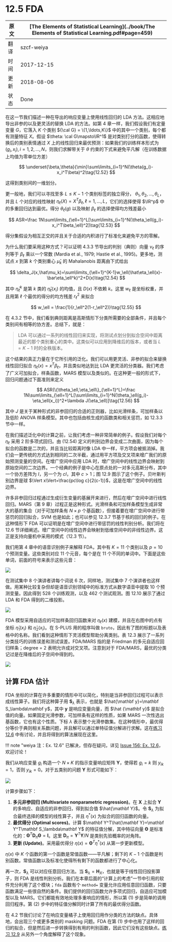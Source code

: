 # 12.5 FDA

| 原文   | [The Elements of Statistical Learning](../book/The Elements of Statistical Learning.pdf#page=459) |
| ---- | ---------------------------------------- |
| 翻译   | szcf-weiya                               |
| 时间   | 2017-12-15                   |
| 更新 | 2018-08-06|
| 状态 | Done|

在这一节我们描述一种在导出的响应变量上使用线性回归的 LDA 方法。这相应地导出非参的以及更灵活的替换 LDA 的方法。如第 4 章一样，我们假设我们有定量变量 $G$，它落入 $K$ 个类别 ${\cal G} = \{1,\ldots,K\}$ 中的其中一个类别，每个都有测量特征 $X$。假设 $\theta: \cal G\mapsto\IR^1$ 是对类别打分的函数，使得转换后的类别表情通过 $X$ 上的线性回归来最优预测：如果我们的训练样本形式为 $(g_i,x_i),i=1,2,\ldots,N$，则我们求解带关于 $\theta$ 约束的下式来避免平凡解（在训练数据上均值为零单位方差）

$$
\underset{\beta,\theta}{\min}\sum\limits_{i=1}^N(\theta(g_i)-x_i^T\beta)^2\tag{12.52}
$$

这得到类别间的一维划分。

更一般地，我们可以寻找至多 $L\le K-1$ 个类别标签的独立得分， $\theta_1,\theta_2,\ldots,\theta_L$，并且 $L$ 个对应的线性映射 $\eta_\ell(X)=X^T\beta_\ell,\ell=1,\ldots,L$，它们的选择使得 $\IR^p$ 中的多重回归达到最优。得分 $\theta_\ell(g)$ 以及映射 $\beta_\ell$ 的选择使得均方残差最小

$$
ASR=\frac 1N\sum\limits_{\ell=1}^L[\sum\limits_{i=1}^N(\theta_\ell(g_i)-x_i^T\beta_\ell)^2]\tag{12.53}
$$

得分集假设为相互正交的并且关于合适的内积进行了标准化来避免平方的零解。

为什么我们要采用这种方式？可以证明 4.3.3 节导出的判别（典则）向量 $\nu_\ell$ 的序列等于 $\beta_\ell$ 乘以一个常数 (Mardia et al., 1979; Hastie et al., 1995)。更多地，测试点 $x$ 到第 $k$ 个类别重心 $\hat\mu_k$ 的 Mahalanobis 距离由下式给出

$$
\delta_J(x,\hat\mu_k)=\sum\limits_{\ell=1}^{K-1}w_\ell(\hat\eta_\ell(x)-\bar\eta_\ell^k)^2+D(x)\tag{12.54}
$$

其中 $\bar \eta_\ell^k$ 是第 $k$ 类的 $\hat\eta_\ell(x_i)$ 的均值，且 $D(x)$ 不依赖 $k$。这里 $w_\ell$ 是坐标权重，并且用第 $\ell$ 个最优的得分的均方残差 $r_\ell^2$ 来拟合

$$
w_\ell = \frac{1}{r_\ell^2(1-r_\ell^2)}\tag{12.55}
$$

在 4.3.2 节中，我们看到典则距离是高斯情形下分类所需要的全部条件，并且每个类别间有相等的协方差。总结下，就是：

> LDA 可以通过一系列的线性回归来实现，将测试点划分到拟合空间中距离最近的那个类别重心的类中。这类似可以应用到降维后的版本，或者当 $L=K-1$ 时的全秩版本。

这个结果的真正力量在于它所引用的泛化。我们可以用更灵活、非参的拟合来替换线性回归拟合 $\eta_\ell(x)=x^T\beta_\ell$，并且类似地达到比 LDA 更灵活的分类器。我们考虑了广义可加拟合，样条函数，MARS 模型以及类似的。在这种更一般的形式下，回归问题通过下面准则来定义

$$
ASR(\{\theta_\ell,\eta_\ell\}_{\ell=1}^L)=\frac 1N\sum\limits_{\ell=1}^L[\sum\limits_{i=1}^N(\theta_\ell(g_i)-\eta_\ell(x_i))^2+\lambda J(\eta_\ell)]\tag{12.56}
$$

其中 $J$ 是关于某种形式的非参回归的合适的正则器，比如光滑样条，可加样条以及低阶 ANOVA 样条模型。其中也包括由核生成的函数类和相关惩罚，如 12.3.3 节中一样。

在我们描述泛化中的计算之前，让我们考虑一种非常简单的例子。假设我们对每个 $\eta_\ell$ 采用 2 阶多项式回归。由 (12.54) 定义的判别边界会变成二次曲面，因为每个拟合的函数是二次的，并且当比较距离时像 LDA 中一样，平方项会被抵消掉。我们会一更传统的方式达到相同的二次半截，通过用平方项及交叉项来增广我们的原始预测变量的空间。在增广空间中应用 LDA 时，增广空间中的线性边界会映射到原始空间的二次边界。一个经典的例子是中心在原点处的一对多元高斯分布，其中一个协方差阵为 $I$，另一个为 $cI$，其中 $c>1$；图 12.9 图示了这个例子。贝叶斯判别边界是球 $\Vert x\Vert=\frac{pc\log c}{2(c-1)}$，这是在增广空间中的线性边界。

许多非参回归过程通过生成衍生变量的基展开来进行，然后在增广空间中进行线性回归。MARS（第 9 章）过程正是这种形式。光滑样条和可加样条模型生成非常大的基的集合（对于可加样条有 $N\times p$ 个基函数），但接着要在增广空间中进行带惩罚的回归拟合，SVM 也是如此；也可以参见 12.3.7 节基于核的回归的例子。在这种情形下 FDA 可以证明是在增广空间中进行带惩罚的线性判别分析。我们将在 12.6 节详细阐述。增广空间中的线性边界会映射到低维空间中的非线性边界。这正是支持向量机中采用的模式（12.3 节）。

我们用第 4 章中的语音识别例子来解释 FDA，其中有 $K=11$ 个类别以及 $p=10$ 个预测变量。这些类别对应 11 个元音，每个是在 11 个不同的单词中。下面是这些单词，前面的符号来表示这些元音：

![](../img/12/11vowel.png)

在测试集中 8 个演讲者讲每个词说 6 次，同样地，测试集中 7 个演讲者也这样做。用某种比较复杂但却是语音识别领域中的标准方式从数字语音中提取 10 个预测变量。因此得到 528 个训练观测，以及 462 个测试观测。图 12.10 展示了通过 LDA 和 FDA 得到的二维投影。

![](../img/12/fig12.10.png)

FDA 模型采用自适应的可加样条回归函数来对 $\eta_\ell(x)$ 建模，并且在右图中的点有坐标 $\hat\eta_1(x_i)$ 和 $\hat\eta_2(x_i)$。在 S-PLUS 用的程序叫做 `bruto`，因此有了图的标题以及表格中的名称。我们看到这种情形下灵活模型帮助分离类别。表 12.3 展示了一系列分类技巧的训练误差和测试误差。FDA/MARS 指的是 Friedman 的多元自适应回归样条；degree = 2 表明允许成对交叉项。注意到对于 FDA/MARS，最优的分类记过是在降维后的子空间中得到的。

![](../img/12/tab12.3.png)

## 计算 FDA 估计

FDA 坐标的计算在许多重要的情形中可以简化，特别是当非参回归过程可以表示成线性算子。我们将这种算子用 $\mathbf S_\lambda$ 表示，也就是 $\hat{\mathbf y}=\mathbf S_\lambda\mathbf y$，其中 $\mathbf y$ 是响应变量向量，而 $\hat {\mathbf y}$ 是拟合值的向量。如果固定光滑参数，可加样条有这样的性质，如果 MARS 一次性选出基函数，它也有这个性质。下标 $\lambda$ 表示整个光滑参数集。在这种情形中，最优得分等价于典则相关系数问题，并且解可以通过单特征值分解进行求解。这在[练习 12.6](https://github.com/szcf-weiya/ESL-CN/issues/156) 中有讨论，并且将得到的算法展现在这里。

!!! note "weiya 注：Ex. 12.6"
    已解决，但存在疑问，详见 [Issue 156: Ex. 12.6](https://github.com/szcf-weiya/ESL-CN/issues/156)，欢迎讨论！

我们从响应变量 $g_i$ 构造一个 $N\times K$ 的指示变量响应矩阵 $\mathbf Y$，使得若 $g_i=k$ 则 $y_{ik}=1$，否则 $y_{ik}=0$。对于五类别的问题 $\mathbf Y$ 形式可能如下：

![](../img/12/cl5example.png)

计算步骤如下：

1. **多元非参回归 (Multivariate nonparametric regression)**。在 $\mathbf X$ 上拟合 $\mathbf Y$ 的多响应、自适应的非参回归，得到拟合值 $\hat{\mathbf Y}$。令 $\mathbf S_\lambda$ 为拟合最终选择的模型的线性算子，并且 $\eta^*(x)$ 为拟合的回归函数的向量。
2. **最优得分 (Optimal scores)**。计算 $\mathbf Y^T\hat{\mathbf Y}=\mathbf Y^T\mathbf S_\lambda\mathbf Y$ 的特征值分解，其中特征向量 $\mathbf \Theta$ 是标准化的：$\mathbf \Theta^T\mathbf D_\pi\mathbf \Theta = \mathbf I$。这里 $\mathbf D_\pi = \mathbf Y^T\mathbf Y/N$ 是类别先验概率的对角阵。
3. **更新 (Update)**。采用最优得分 $\eta(x)=\mathbf\Theta^T\eta^*(x)$ 从第一步更新模型。

$\eta(x)$ 中 $K$ 个函数的第一个函数是常值函数——平凡解；剩下的 $K-1$ 个函数是判别函数。常值函数以及标准化使得所有剩下的函数都进行了中心化。

再一次，$\mathbf S_\lambda$ 可以对应任意回归方法。当 $\mathbf S_\lambda=\mathbf H_X$，也就是等于线性回归投影算子，则 FDA 是线性判别分析。我们在本章后面的“计算上的考虑”一节中引用的软件充分利用了这个模块；`fda` 函数有个 `method=` 变量允许应用任意回归函数，只要函数满足一些很自然的条件。我们提供的回归函数允许多项式回归，自适应可加模型以及 MARS。它们都能有效地处理多重响应的情形，所以第 (1) 步是简单的调用回归程序。第 (2) 步中的特征值分解同时计算了所有的最优得分函数。

在 4.2 节我们讨论了在响应变量橘子上使用回归用作分类的方法的缺点。具体地，会出现三个或更多类别的 masking 问题。FDA 在第 (1) 步中也用了这样的回归的拟合，但是然后进一步转换得到有用的判别函数，因此它们没有这些缺点。[练习 12.9](https://github.com/szcf-weiya/ESL-CN/issues/154) 从另外一个角度解释了这个现象。
